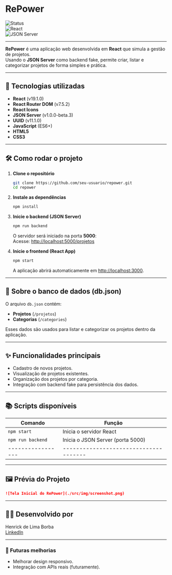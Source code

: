 
# RePower

![Status](https://img.shields.io/badge/%20concluido-green)  
![React](https://img.shields.io/badge/React-19.1.0-blue)  
![JSON Server](https://img.shields.io/badge/JSON_Server-1.0.0-red)  

---

**RePower** é uma aplicação web desenvolvida em **React** que simula a gestão de projetos.  
Usando o **JSON Server** como backend fake, permite criar, listar e categorizar projetos de forma simples e prática.

---

## 🚀 Tecnologias utilizadas

- **React** (v19.1.0)
- **React Router DOM** (v7.5.2)
- **React Icons**
- **JSON Server** (v1.0.0-beta.3)
- **UUID** (v11.1.0)
- **JavaScript** (ES6+)
- **HTML5**
- **CSS3**

---

## 🛠️ Como rodar o projeto

1. **Clone o repositório**
   ```bash
   git clone https://github.com/seu-usuario/repower.git
   cd repower
   ```

2. **Instale as dependências**
   ```bash
   npm install
   ```

3. **Inicie o backend (JSON Server)**
   ```bash
   npm run backend
   ```
   O servidor será iniciado na porta **5000**:  
   Acesse: [http://localhost:5000/projetos](http://localhost:5000/projetos)

4. **Inicie o frontend (React App)**
   ```bash
   npm start
   ```
   A aplicação abrirá automaticamente em [http://localhost:3000](http://localhost:3000).

---

## 📄 Sobre o banco de dados (db.json)

O arquivo `db.json` contém:
- **Projetos** (`/projetos`)
- **Categorias** (`/categories`)

Esses dados são usados para listar e categorizar os projetos dentro da aplicação.

---

## ✨ Funcionalidades principais

- Cadastro de novos projetos.
- Visualização de projetos existentes.
- Organização dos projetos por categoria.
- Integração com backend fake para persistência dos dados.

---

## 📚 Scripts disponíveis

| Comando           | Função                                |
| ----------------- | ------------------------------------- |
| `npm start`       | Inicia o servidor React               |
| `npm run backend` | Inicia o JSON Server (porta 5000)     |
| ----------------- | ------------------------------------- |

---

## 🖼️ Prévia do Projeto

```markdown
![Tela Inicial do RePower](./src/img/screenshot.png)
```
---

## 🧑‍💻 Desenvolvido por

Henrick de Lima Borba  
[LinkedIn](https://www.linkedin.com/in/henrick-brb/)

---

### 🎯 Futuras melhorias

- Melhorar design responsivo.
- Integração com APIs reais (futuramente).
